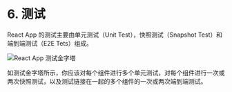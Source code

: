 # 6. 测试

React App 的测试主要由单元测试（Unit Test），快照测试（Snapshot Test）和端到端测试（E2E Tets）组成。

![React App &#x6D4B;&#x8BD5;&#x91D1;&#x5B57;&#x5854;](https://lh5.googleusercontent.com/w_kHfxC5aRU2B_nLVKfyH8CED2vUk7QbniSVfm1M79xgpRsEVqFyYad3q8ueHVZLQYKLaj1oW3y91RIn-T0ZNu3wy4lvRUvSsgJ7rQNjpA7udw103zWQ02x5PTjIH-zhVziK-ho)

如测试金字塔所示，你应该对每个组件进行多个单元测试，对每个组件进行一次或两次快照测试，以及测试链接在一起的多个组件的一次或两次端到端测试。

